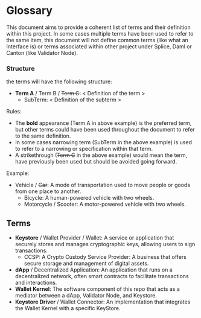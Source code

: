 # Glossary

This document aims to provide a coherent list of terms and their definition within this project. In some cases multiple terms have been used to refer to the same item, this document will not define common terms (like what an Interface is) or terms associated within other project under Splice, Daml or Canton (like Validator Node).

### Structure

the terms will have the following structure:

- **Term A** / Term B / ~~Term C~~: < Definition of the term >
  - SubTerm: < Definition of the subterm >

Rules:
- The **bold** appearance (Term A in above example) is the preferred term, but other terms could have been used throughout the document to refer to the same definition.
- In some cases narrowing term (SubTerm in the above example) is used to refer to a narrowing or specification within that term.
- A strikethrough  (~~Term C~~ in the above example) would mean the term, have previously been used but should be avoided going forward.

Example:
- Vehicle / ~~Car~~: A mode of transportation used to move people or goods from one place to another.
    - Bicycle: A human-powered vehicle with two wheels.
    - Motorcycle / Scooter: A motor-powered vehicle with two wheels. 

## Terms

- **Keystore** / Wallet Provider / Wallet: A service or application that securely stores and manages cryptographic keys, allowing users to sign transactions.
  - CCSP: A Crypto Custody Service Provider: A business that offers secure storage and management of digital assets.
- **dApp** / Decentralized Application: An application that runs on a decentralized network, often smart contracts to facilitate transactions and interactions.
- **Wallet Kernel**: The software component of this repo that acts as a mediator between a dApp, Validator Node, and Keystore.
- **Keystore Driver** / Wallet Connector: An implementation that integrates the Wallet Kernel with a specific KeyStore.